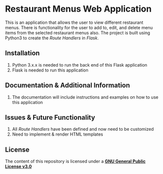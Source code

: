 # Restaurant Menus Web Application
This is an application that allows the user to view different restaurant menus. There is functionality for the user to add to, edit, and delete menu items from the selected restaurant menus also. The project is built using Python3 to create the _Route Handlers_ in _Flask_.

## Installation
1. Python 3.x.x is needed to run the back end of this Flask application
2. Flask is needed to run this application

## Documentation & Additional Information
1. The documentation will include instructions and examples on how to use this application

## Issues & Future Functionality
1. All _Route Handlers_ have been defined and now need to be customized 
2. Need to implement & render HTML templates

## License
The content of this repository is licensed under a [**GNU General Public License v3.0**](https://choosealicense.com/licenses/gpl-3.0)
